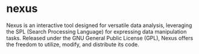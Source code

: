 # nexus
Nexus is an interactive tool designed for versatile data analysis, leveraging the SPL (Search Processing Language) for expressing data manipulation tasks. Released under the GNU General Public License (GPL), Nexus offers the freedom to utilize, modify, and distribute its code.
